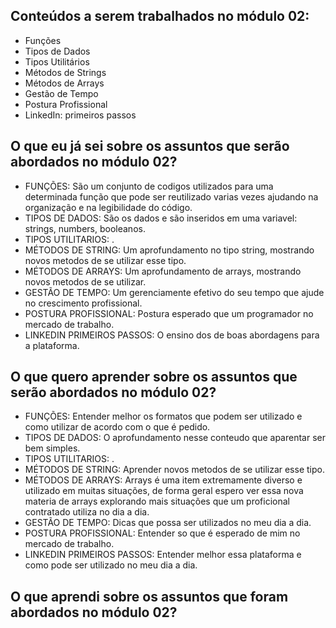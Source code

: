 
## Conteúdos a serem trabalhados no módulo 02:

- Funções
- Tipos de Dados
- Tipos Utilitários
- Métodos de Strings
- Métodos de Arrays
- Gestão de Tempo
- Postura Profissional
- LinkedIn: primeiros passos

## O que eu já sei sobre os assuntos que serão abordados no módulo 02?

- FUNÇÕES: São um conjunto de codigos utilizados para uma determinada função que pode ser reutilizado varias vezes ajudando na organização e na legibilidade do código.
- TIPOS DE DADOS: São os dados e são inseridos em uma variavel: strings, numbers, booleanos.
- TIPOS UTILITARIOS: .
- MÉTODOS DE STRING: Um aprofundamento no tipo string, mostrando novos metodos de se utilizar esse tipo.
- MÉTODOS DE ARRAYS: Um aprofundamento de arrays, mostrando novos metodos de se utilizar.
- GESTÃO DE TEMPO: Um gerenciamente efetivo do seu tempo que ajude no crescimento profissional.
- POSTURA PROFISSIONAL: Postura esperado que um programador no mercado de trabalho.
- LINKEDIN PRIMEIROS PASSOS: O ensino dos de boas abordagens para a plataforma. 

## O que quero aprender sobre os assuntos que serão abordados no módulo 02?

- FUNÇÕES: Entender melhor os formatos que podem ser utilizado e como utilizar de acordo com o que é pedido.
- TIPOS DE DADOS: O aprofundamento nesse conteudo que aparentar ser bem simples.
- TIPOS UTILITARIOS: .
- MÉTODOS DE STRING: Aprender novos metodos de se utilizar esse tipo.
- MÉTODOS DE ARRAYS: Arrays é uma item extremamente diverso e utilizado em muitas situações, de forma geral espero ver essa nova materia de arrays explorando mais situações que um proficional contratado utiliza no dia a dia.
- GESTÃO DE TEMPO: Dicas que possa ser utilizados no meu dia a dia.
- POSTURA PROFISSIONAL: Entender so que é esperado de mim no mercado de trabalho.
- LINKEDIN PRIMEIROS PASSOS: Entender melhor essa plataforma e como pode ser utilizado no meu dia  a dia. 

## O que aprendi sobre os assuntos que foram abordados no módulo 02?
